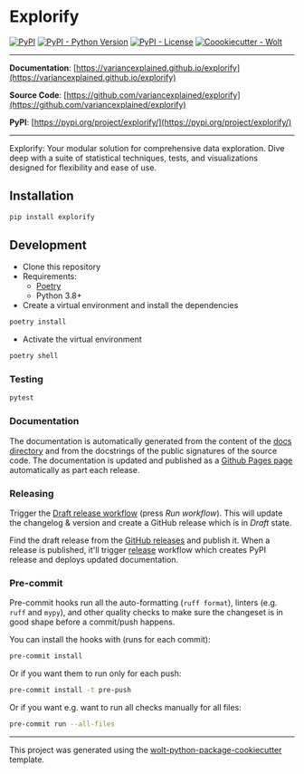 # Explorify

[![PyPI](https://img.shields.io/pypi/v/explorify?style=flat-square)](https://pypi.python.org/pypi/explorify/)
[![PyPI - Python Version](https://img.shields.io/pypi/pyversions/explorify?style=flat-square)](https://pypi.python.org/pypi/explorify/)
[![PyPI - License](https://img.shields.io/pypi/l/explorify?style=flat-square)](https://pypi.python.org/pypi/explorify/)
[![Coookiecutter - Wolt](https://img.shields.io/badge/cookiecutter-Wolt-00c2e8?style=flat-square&logo=cookiecutter&logoColor=D4AA00&link=https://github.com/woltapp/wolt-python-package-cookiecutter)](https://github.com/woltapp/wolt-python-package-cookiecutter)


---

**Documentation**: [https://variancexplained.github.io/explorify](https://variancexplained.github.io/explorify)

**Source Code**: [https://github.com/variancexplained/explorify](https://github.com/variancexplained/explorify)

**PyPI**: [https://pypi.org/project/explorify/](https://pypi.org/project/explorify/)

---

Explorify: Your modular solution for comprehensive data exploration. Dive deep with a suite of statistical techniques, tests, and visualizations designed for flexibility and ease of use.

## Installation

```sh
pip install explorify
```

## Development

* Clone this repository
* Requirements:
  * [Poetry](https://python-poetry.org/)
  * Python 3.8+
* Create a virtual environment and install the dependencies

```sh
poetry install
```

* Activate the virtual environment

```sh
poetry shell
```

### Testing

```sh
pytest
```

### Documentation

The documentation is automatically generated from the content of the [docs directory](https://github.com/variancexplained/explorify/tree/master/docs) and from the docstrings
 of the public signatures of the source code. The documentation is updated and published as a [Github Pages page](https://pages.github.com/) automatically as part each release.

### Releasing

Trigger the [Draft release workflow](https://github.com/variancexplained/explorify/actions/workflows/draft_release.yml)
(press _Run workflow_). This will update the changelog & version and create a GitHub release which is in _Draft_ state.

Find the draft release from the
[GitHub releases](https://github.com/variancexplained/explorify/releases) and publish it. When
 a release is published, it'll trigger [release](https://github.com/variancexplained/explorify/blob/master/.github/workflows/release.yml) workflow which creates PyPI
 release and deploys updated documentation.

### Pre-commit

Pre-commit hooks run all the auto-formatting (`ruff format`), linters (e.g. `ruff` and `mypy`), and other quality
 checks to make sure the changeset is in good shape before a commit/push happens.

You can install the hooks with (runs for each commit):

```sh
pre-commit install
```

Or if you want them to run only for each push:

```sh
pre-commit install -t pre-push
```

Or if you want e.g. want to run all checks manually for all files:

```sh
pre-commit run --all-files
```

---

This project was generated using the [wolt-python-package-cookiecutter](https://github.com/woltapp/wolt-python-package-cookiecutter) template.
